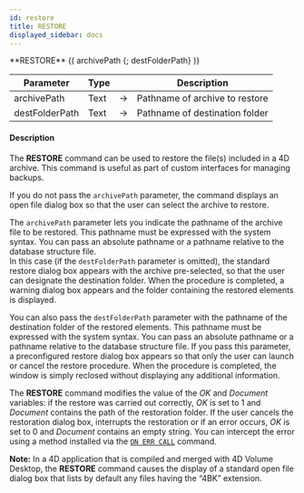 ```yaml
---
id: restore
title: RESTORE
displayed_sidebar: docs
---
```



<!-- REF #_command_.RESTORE.Syntax-->**RESTORE** {( archivePath {; destFolderPath} )}<!-- END REF-->


<!-- REF #_command_.RESTORE.Params -->
|Parameter|Type||Description|
|---------|--- |:---:|------|
|archivePath|Text|->|Pathname of archive to restore|
|destFolderPath|Text|->|Pathname of destination folder|
<!-- END REF -->


#### Description




The **RESTORE** command can be used to restore the file(s) included in a 4D archive. This command is useful as part of custom interfaces for managing backups. 

If you do not pass the `archivePath` parameter, the command displays an open file dialog box so that the user can select the archive to restore.

The `archivePath` parameter lets you indicate the pathname of the archive file to be restored. This pathname must be expressed with the system syntax. You can pass an absolute pathname or a pathname relative to the database structure file. <br/>In this case (if the `destFolderPath` parameter is omitted), the standard restore dialog box appears with the archive pre-selected, so that the user can designate the destination folder. When the procedure is completed, a warning dialog box appears and the folder containing the restored elements is displayed. 

You can also pass the `destFolderPath` parameter with the pathname of the destination folder of the restored elements. This pathname must be expressed with the system syntax. You can pass an absolute pathname or a pathname relative to the database structure file. If you pass this parameter, a preconfigured restore dialog box appears so that only the user can launch or cancel the restore procedure. When the procedure is completed, the window is simply reclosed without displaying any additional information. 

The **RESTORE** command modifies the value of the *OK* and *Document* variables: if the restore was carried out correctly, *OK* is set to 1 and *Document* contains the path of the restoration folder. If the user cancels the restoration dialog box, interrupts the restoration or if an error occurs, *OK* is set to 0 and *Document* contains an empty string. You can intercept the error using a method installed via the [`ON ERR CALL`](on-err-call.md) command. 

**Note:** In a 4D application that is compiled and merged with 4D Volume Desktop, the **RESTORE** command causes the display of a standard open file dialog box that lists by default any files having the “4BK” extension. 


